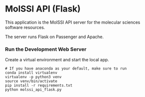 # MolSSI API (Flask)

This application is the MolSSI API server for the molecular sciences software resources.

The server runs Flask on Passenger and Apache.

### Run the Development Web Server
Create a virtual environment and start the local app.

```
# If you have anaconda as your default, make sure to run
conda install virtualenv
virtualenv -p python3 venv
source venv/bin/activate
pip install -r requirements.txt
python molssi_api_flask.py